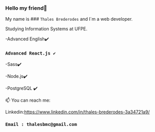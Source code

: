 ### Hello my friend👋
My name is ### `Thales Brederodes` and I`m a web developer.

Studying Information Systems at UFPE.

-Advanced English✔️      

### `Advanced React.js ✔️`

-Sass✔️

-Node.js✔️

-PostgreSQL ✔️

📫 You can reach me:

Linkedin:https://www.linkedin.com/in/thales-brederodes-3a34721a9/

### `Email : thalesbmc@gmail.com`


<!--
**ThalesBMC/ThalesBMC** is a ✨ _special_ ✨ repository because its `README.md` (this file) appears on your GitHub profile.

Here are some ideas to get you started:

- 🔭 I’m currently working on ...
- 🌱 I’m currently learning ...
- 👯 I’m looking to collaborate on ...
- 🤔 I’m looking for help with ...
- 💬 Ask me about ...
- 📫 How to reach me: ...
- 😄 Pronouns: ...
- ⚡ Fun fact: ...
-->
